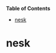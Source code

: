 <!-- START doctoc generated TOC please keep comment here to allow auto update -->
<!-- DON'T EDIT THIS SECTION, INSTEAD RE-RUN doctoc TO UPDATE -->
**Table of Contents**

- [nesk](#nesk)

<!-- END doctoc generated TOC please keep comment here to allow auto update -->

# nesk